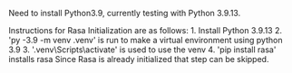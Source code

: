 Need to install Python3.9, currently testing with Python 3.9.13.

Instructions for Rasa Initialization are as follows:
	1. Install Python 3.9.13
 	2. 'py -3.9 -m venv .venv' is run to make a virtual environment using python 3.9
  	3. '.venv\Scripts\activate' is used to use the venv
   	4. 'pip install rasa' installs rasa
Since Rasa is already initialized that step can be skipped.    
